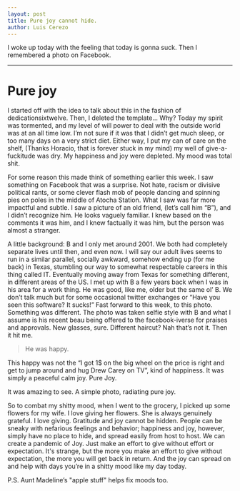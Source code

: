 ```yaml
---
layout: post
title: Pure joy cannot hide.
author: Luis Cerezo
---
```

I woke up today with the feeling that today is gonna suck. Then I remembered a photo on Facebook.

----
# Pure joy
I started off with the idea to talk about this in the fashion of dedicationsixtwelve. Then, I deleted the template…
Why? Today my spirit was tormented, and my level of will power to deal with the outside world was at an all time low. I’m not sure if it was that I didn’t get much sleep, or too many days on a very strict diet. Either way, I put my can of care on the shelf, (Thanks Horacio, that is forever stuck in my mind) my well of give-a-fuckitude was dry. My happiness and joy were depleted. My mood was total shit.

For some reason this made think of something earlier this week. I saw something on Facebook that was a surprise. Not hate, racism or divisive political rants, or some clever flash mob of people dancing and spinning pies on poles in the middle of Atocha Station. What I saw was far more impactful and subtle. I saw a picture of an old friend, (let’s call him “B”),  and I didn’t recognize him. He looks vaguely familiar. I knew based on the comments it was him, and I knew factually it was him, but the person was almost a stranger. 


A little background: B and I only met around 2001. We both had completely separate lives until then, and even now. I will say our adult lives seems to run in a similar parallel, socially awkward, somehow ending up (for me back) in Texas, stumbling our way to somewhat respectable careers in this thing called IT. Eventually moving away from Texas for something different, in different areas of the US. I met up with B a few years back when I was in his area for a work thing. He was good, like me, older but the same ol’ B. We don’t talk much but for some occasional twitter exchanges or “Have you seen this software? It sucks!”  Fast forward to this week, to this photo. Something was different. The photo was taken selfie style with B and what I assume is his recent beau being offered to the facebook-iverse for praises and approvals. New glasses, sure. Different haircut? Nah that’s not it. Then it hit me.

> He was happy. 

This happy was not the “I got 1$ on the big wheel on the price is right and get to jump around and hug Drew Carey on TV”, kind of happiness. It was simply a peaceful calm joy. Pure Joy.

It was amazing to see. A simple photo, radiating pure joy.


So to combat my shitty mood, when I went to the grocery, I picked up some flowers for my wife. I love giving her flowers. She is always genuinely grateful. I love giving. Gratitude and joy cannot be hidden. People can be sneaky with nefarious feelings and behavior;  happiness and joy, however, simply have no place to hide, and spread easily from host to host. We can create a pandemic of Joy. Just make an effort to give without effort or expectation. It's strange, but the more you make an effort to give without expectation, the more you will get back in return. And the joy can spread on and help with days you’re in a shitty mood like my day today.

P.S. Aunt Madeline’s "apple stuff" helps fix moods too.

